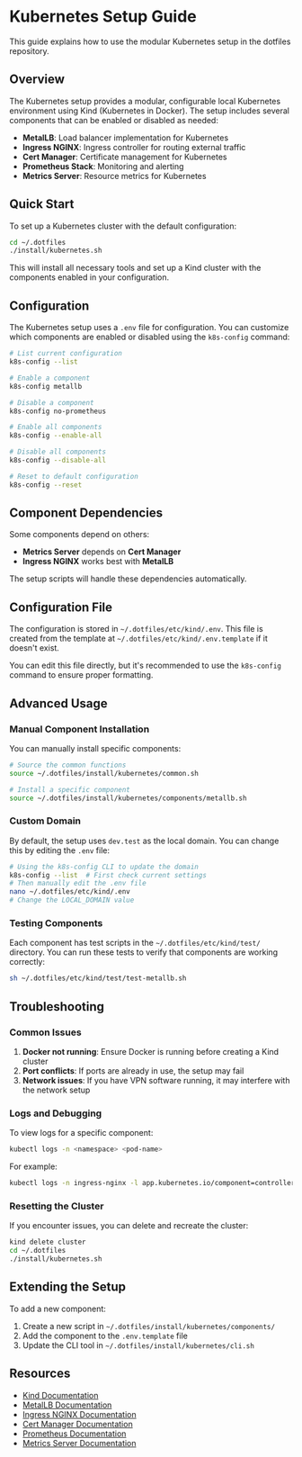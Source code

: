 # Kubernetes Setup Guide

This guide explains how to use the modular Kubernetes setup in the dotfiles repository.

## Overview

The Kubernetes setup provides a modular, configurable local Kubernetes environment using
Kind (Kubernetes in Docker). The setup includes several components that can be enabled or
disabled as needed:

- **MetalLB**: Load balancer implementation for Kubernetes
- **Ingress NGINX**: Ingress controller for routing external traffic
- **Cert Manager**: Certificate management for Kubernetes
- **Prometheus Stack**: Monitoring and alerting
- **Metrics Server**: Resource metrics for Kubernetes

## Quick Start

To set up a Kubernetes cluster with the default configuration:

```bash
cd ~/.dotfiles
./install/kubernetes.sh
```

This will install all necessary tools and set up a Kind cluster with the components enabled in
your configuration.

## Configuration

The Kubernetes setup uses a `.env` file for configuration. You can customize which components are
enabled or disabled using the `k8s-config` command:

```bash
# List current configuration
k8s-config --list

# Enable a component
k8s-config metallb

# Disable a component
k8s-config no-prometheus

# Enable all components
k8s-config --enable-all

# Disable all components
k8s-config --disable-all

# Reset to default configuration
k8s-config --reset
```

## Component Dependencies

Some components depend on others:

- **Metrics Server** depends on **Cert Manager**
- **Ingress NGINX** works best with **MetalLB**

The setup scripts will handle these dependencies automatically.

## Configuration File

The configuration is stored in `~/.dotfiles/etc/kind/.env`. This file is created from the template
at `~/.dotfiles/etc/kind/.env.template` if it doesn't exist.

You can edit this file directly, but it's recommended to use the `k8s-config` command to ensure
proper formatting.

## Advanced Usage

### Manual Component Installation

You can manually install specific components:

```bash
# Source the common functions
source ~/.dotfiles/install/kubernetes/common.sh

# Install a specific component
source ~/.dotfiles/install/kubernetes/components/metallb.sh
```

### Custom Domain

By default, the setup uses `dev.test` as the local domain. You can change this by editing
the `.env` file:

```bash
# Using the k8s-config CLI to update the domain
k8s-config --list  # First check current settings
# Then manually edit the .env file
nano ~/.dotfiles/etc/kind/.env
# Change the LOCAL_DOMAIN value
```

### Testing Components

Each component has test scripts in the `~/.dotfiles/etc/kind/test/` directory. You can run these
tests to verify that components are working correctly:

```bash
sh ~/.dotfiles/etc/kind/test/test-metallb.sh
```

## Troubleshooting

### Common Issues

1. **Docker not running**: Ensure Docker is running before creating a Kind cluster
2. **Port conflicts**: If ports are already in use, the setup may fail
3. **Network issues**: If you have VPN software running, it may interfere with the network setup

### Logs and Debugging

To view logs for a specific component:

```bash
kubectl logs -n <namespace> <pod-name>
```

For example:

```bash
kubectl logs -n ingress-nginx -l app.kubernetes.io/component=controller
```

### Resetting the Cluster

If you encounter issues, you can delete and recreate the cluster:

```bash
kind delete cluster
cd ~/.dotfiles
./install/kubernetes.sh
```

## Extending the Setup

To add a new component:

1. Create a new script in `~/.dotfiles/install/kubernetes/components/`
2. Add the component to the `.env.template` file
3. Update the CLI tool in `~/.dotfiles/install/kubernetes/cli.sh`

## Resources

- [Kind Documentation](https://kind.sigs.k8s.io/docs/user/quick-start/)
- [MetalLB Documentation](https://metallb.universe.tf/)
- [Ingress NGINX Documentation](https://kubernetes.github.io/ingress-nginx/)
- [Cert Manager Documentation](https://cert-manager.io/docs/)
- [Prometheus Documentation](https://prometheus.io/docs/introduction/overview/)
- [Metrics Server Documentation](https://github.com/kubernetes-sigs/metrics-server)
